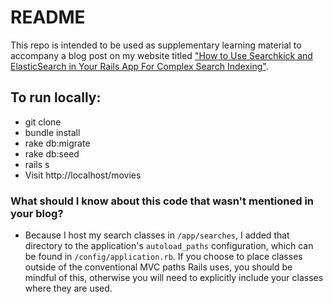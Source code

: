 # README

This repo is intended to be used as supplementary learning material to accompany a blog post on my website titled 
["How to Use Searchkick and ElasticSearch in Your Rails App For Complex Search Indexing"](http://aimeeault.com/2016/02/05/how-to-use-searchkick-and-elasticsearch-in-your-rails-app-for-complex-search-indexing/).

## To run locally:

* git clone
* bundle install
* rake db:migrate
* rake db:seed
* rails s
* Visit http://localhost/movies

### What should I know about this code that wasn't mentioned in your blog?
* Because I host my search classes in `/app/searches`, I added that directory to the application's `autoload_paths` configuration, which can be found in `/config/application.rb`. If you choose to place classes outside of the conventional MVC paths Rails uses, you should be mindful of this, otherwise you will need to explicitly include your classes where they are used.
